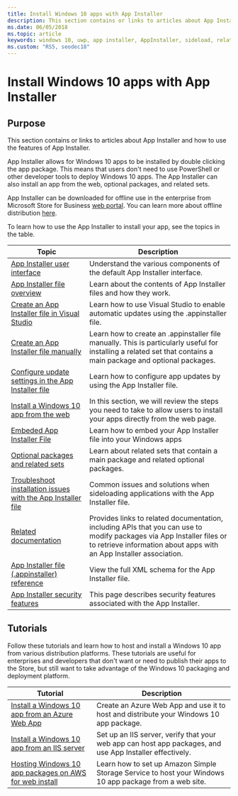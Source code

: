 ```yaml
---
title: Install Windows 10 apps with App Installer
description: This section contains or links to articles about App Installer and how to use the features of App Installer.
ms.date: 06/05/2018
ms.topic: article
keywords: windows 10, uwp, app installer, AppInstaller, sideload, related set, optional packages
ms.custom: "RS5, seodec18"
---
```


# Install Windows 10 apps with App Installer

## Purpose
This section contains or links to articles about App Installer and how to use the features of App Installer.

App Installer allows for Windows 10 apps to be installed by double clicking the app package. This means that users don't need to use PowerShell or other developer tools to deploy Windows 10 apps. The App Installer can also install an app from the web, optional packages, and related sets. 

App Installer can be downloaded for offline use in the enterprise from Microsoft Store for Business [web portal](https://businessstore.microsoft.com/store/details/app-installer/9NBLGGH4NNS1). You can learn more about offline distribution [here](/microsoft-store/distribute-offline-apps#download-an-offline-licensed-app).

To learn how to use the App Installer to install your app, see the topics in the table.

| Topic | Description |
|-------|-------------|
| [App Installer user interface](app-installer-ui-dialog.md) | Understand the various components of the default App Installer interface. |
| [App Installer file overview](app-installer-file-overview.md) | Learn about the contents of App Installer files and how they work. |
| [Create an App Installer file in Visual Studio](create-appinstallerfile-vs.md)| Learn how to use Visual Studio to enable automatic updates using the .appinstaller file. |
| [Create an App Installer file manually](how-to-create-appinstaller-file.md)| Learn how to create an .appinstaller file manually. This is particularly useful for installing a related set that contains a main package and optional packages. |
| [Configure update settings in the App Installer file](update-settings.md)  |  Learn how to configure app updates by using the App Installer file. |
| [Install a Windows 10 app from the web](installing-windows10-apps-web.md) | In this section, we will review the steps you need to take to allow users to install your apps directly from the web page. |
| [Embeded App Installer File](how-to-embed-an-appinstaller-file.md) | Learn how to embed your App Installer file into your Windows apps |
| [Optional packages and related sets](../package/optional-packages.md) | Learn about related sets that contain a main package and related optional packages.  |
| [Troubleshoot installation issues with the App Installer file](troubleshoot-appinstaller-issues.md) | Common issues and solutions when sideloading applications with the App Installer file. |
| [Related documentation](app-installer-documentation.md) | Provides links to related documentation, including APIs that you can use to modify packages via App Installer files or to retrieve information about apps with an App Installer association.  |
| [App Installer file (.appinstaller) reference](/uwp/schemas/appinstallerschema/app-installer-file?context=%252fwindows%252fmsix%252frender) | View the full XML schema for the App Installer file. |
| [App Installer security features](app-installer-security-features.md) | This page describes security features associated with the App Installer.|

## Tutorials

Follow these tutorials and learn how to host and install a Windows 10 app from various distribution platforms. These tutorials are useful for enterprises and developers that don't want or need to publish their apps to the Store, but still want to take advantage of the Windows 10 packaging and deployment platform.

| Tutorial | Description |
|----------|-------------|
| [Install a Windows 10 app from an Azure Web App](web-install-azure.md) | Create an Azure Web App and use it to host and distribute your Windows 10 app package. |
| [Install a Windows 10 app from an IIS server](web-install-IIS.md) | Set up an IIS server, verify that your web app can host app packages, and use App Installer effectively. |
| [Hosting Windows 10 app packages on AWS for web install](web-install-aws.md) | Learn how to set up Amazon Simple Storage Service to host your Windows 10 app package from a web site. |
